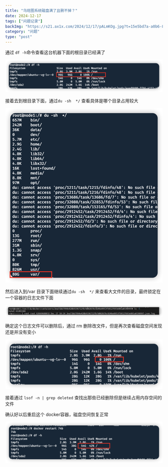 ```yaml
---
title: "乌班图系统磁盘满了且删不掉？"
date: 2024-12-17
tags: ["问题记录"]
backImg: "https://s21.ax1x.com/2024/12/17/pALmKOg.jpg?t=15e5bd7a-a0b6-807d-aff3-ed31fd11ba52"
category: "问题"
type: "post"
---
```

通过 `df -h`命令查看这台机器下面的根目录已经满了

![image.png](images/image.png)

接着去到根目录下面，通过`du -sh  */` 查看具体是哪个目录占用较大

![image.png](images/image%201.png)

然后进入到/var 目录下面继续通过`du -sh  */`  来查看大文件的目录，最终锁定在一个容器的日志文件下面

![image.png](images/image%202.png)

确定这个日志文件可以删除后，通过 rm 删除改文件，但是再次查看磁盘空间发现还是并没有变小

![image.png](images/image%203.png)

接着通过 `lsof -n | grep deleted` 查找出那些已经删除但是继续占用内存空间的文件

确认好以后重启这个 docker容器，磁盘空间恢复正常

![image.png](images/image%204.png)
